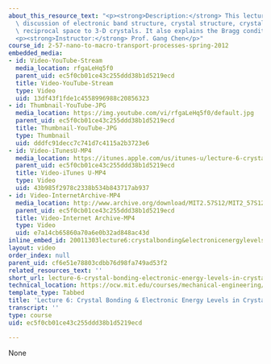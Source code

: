 ```yaml
---
about_this_resource_text: "<p><strong>Description:</strong> This lecture extends the\
  \ discussion of electronic band structure, crystal structure, crystal bonding, and\
  \ reciprocal space to 3-D crystals. It also explains the Bragg condition.</p>\r\n\
  <p><strong>Instructor:</strong> Prof. Gang Chen</p>"
course_id: 2-57-nano-to-macro-transport-processes-spring-2012
embedded_media:
- id: Video-YouTube-Stream
  media_location: rfgaLeHq5f0
  parent_uid: ec5f0cb01ce43c255ddd38b1d5219ecd
  title: Video-YouTube-Stream
  type: Video
  uid: 13df43f1fde1c4558996988c20856323
- id: Thumbnail-YouTube-JPG
  media_location: https://img.youtube.com/vi/rfgaLeHq5f0/default.jpg
  parent_uid: ec5f0cb01ce43c255ddd38b1d5219ecd
  title: Thumbnail-YouTube-JPG
  type: Thumbnail
  uid: dddfc91decc7c741d7c4115a2b3723e6
- id: Video-iTunesU-MP4
  media_location: https://itunes.apple.com/us/itunes-u/lecture-6-crystal-bonding/id589004669?i=126987965
  parent_uid: ec5f0cb01ce43c255ddd38b1d5219ecd
  title: Video-iTunes U-MP4
  type: Video
  uid: 43b985f2978c2338b534b843717ab937
- id: Video-InternetArchive-MP4
  media_location: http://www.archive.org/download/MIT2.57S12/MIT2_57S12_lec06_300k.mp4
  parent_uid: ec5f0cb01ce43c255ddd38b1d5219ecd
  title: Video-Internet Archive-MP4
  type: Video
  uid: e7a14cb65860a70a6e0b32ad848ac43d
inline_embed_id: 20011303lecture6:crystalbonding&electronicenergylevelsincrystals43578088
layout: video
order_index: null
parent_uid: cf6e51e78803cdbb76d98fa749ad53f2
related_resources_text: ''
short_url: lecture-6-crystal-bonding-electronic-energy-levels-in-crystals
technical_location: https://ocw.mit.edu/courses/mechanical-engineering/2-57-nano-to-macro-transport-processes-spring-2012/video-lectures/lecture-6-crystal-bonding-electronic-energy-levels-in-crystals
template_type: Tabbed
title: 'Lecture 6: Crystal Bonding & Electronic Energy Levels in Crystals'
transcript: ''
type: course
uid: ec5f0cb01ce43c255ddd38b1d5219ecd

---
```

None